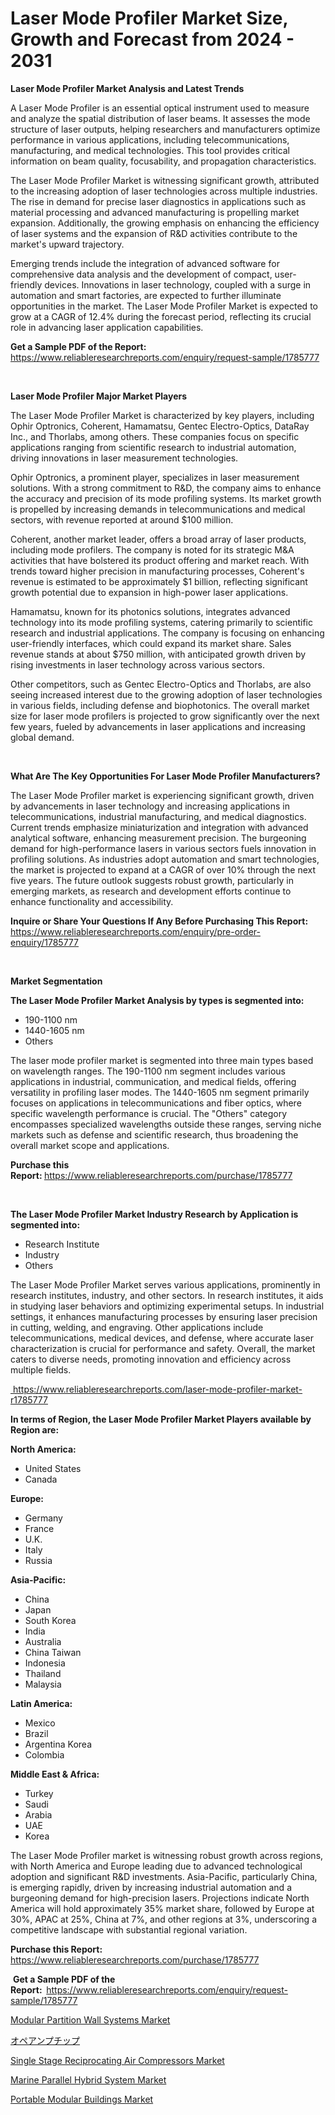 <p><h1>Laser Mode Profiler Market Size, Growth and Forecast from 2024 - 2031</h1></p><p><strong>Laser Mode Profiler Market Analysis and Latest Trends</strong></p>
<p><p>A Laser Mode Profiler is an essential optical instrument used to measure and analyze the spatial distribution of laser beams. It assesses the mode structure of laser outputs, helping researchers and manufacturers optimize performance in various applications, including telecommunications, manufacturing, and medical technologies. This tool provides critical information on beam quality, focusability, and propagation characteristics.</p><p>The Laser Mode Profiler Market is witnessing significant growth, attributed to the increasing adoption of laser technologies across multiple industries. The rise in demand for precise laser diagnostics in applications such as material processing and advanced manufacturing is propelling market expansion. Additionally, the growing emphasis on enhancing the efficiency of laser systems and the expansion of R&D activities contribute to the market's upward trajectory. </p><p>Emerging trends include the integration of advanced software for comprehensive data analysis and the development of compact, user-friendly devices. Innovations in laser technology, coupled with a surge in automation and smart factories, are expected to further illuminate opportunities in the market. The Laser Mode Profiler Market is expected to grow at a CAGR of 12.4% during the forecast period, reflecting its crucial role in advancing laser application capabilities. </p></p>
<p><strong>Get a Sample PDF of the Report:&nbsp;</strong> <a href="https://www.reliableresearchreports.com/enquiry/request-sample/1785777?utm_campaign=123&utm_medium=2&utm_source=Github&utm_content=ia&utm_term=19122024&utm_id=laser-mode-profiler">https://www.reliableresearchreports.com/enquiry/request-sample/1785777</a></p>
<p>&nbsp;</p>
<p><strong>Laser Mode Profiler Major Market Players</strong></p>
<p><p>The Laser Mode Profiler Market is characterized by key players, including Ophir Optronics, Coherent, Hamamatsu, Gentec Electro-Optics, DataRay Inc., and Thorlabs, among others. These companies focus on specific applications ranging from scientific research to industrial automation, driving innovations in laser measurement technologies.</p><p>Ophir Optronics, a prominent player, specializes in laser measurement solutions. With a strong commitment to R&D, the company aims to enhance the accuracy and precision of its mode profiling systems. Its market growth is propelled by increasing demands in telecommunications and medical sectors, with revenue reported at around $100 million.</p><p>Coherent, another market leader, offers a broad array of laser products, including mode profilers. The company is noted for its strategic M&A activities that have bolstered its product offering and market reach. With trends toward higher precision in manufacturing processes, Coherent's revenue is estimated to be approximately $1 billion, reflecting significant growth potential due to expansion in high-power laser applications.</p><p>Hamamatsu, known for its photonics solutions, integrates advanced technology into its mode profiling systems, catering primarily to scientific research and industrial applications. The company is focusing on enhancing user-friendly interfaces, which could expand its market share. Sales revenue stands at about $750 million, with anticipated growth driven by rising investments in laser technology across various sectors.</p><p>Other competitors, such as Gentec Electro-Optics and Thorlabs, are also seeing increased interest due to the growing adoption of laser technologies in various fields, including defense and biophotonics. The overall market size for laser mode profilers is projected to grow significantly over the next few years, fueled by advancements in laser applications and increasing global demand.</p></p>
<p>&nbsp;</p>
<p><strong>What Are The Key Opportunities For Laser Mode Profiler Manufacturers?</strong></p>
<p><p>The Laser Mode Profiler market is experiencing significant growth, driven by advancements in laser technology and increasing applications in telecommunications, industrial manufacturing, and medical diagnostics. Current trends emphasize miniaturization and integration with advanced analytical software, enhancing measurement precision. The burgeoning demand for high-performance lasers in various sectors fuels innovation in profiling solutions. As industries adopt automation and smart technologies, the market is projected to expand at a CAGR of over 10% through the next five years. The future outlook suggests robust growth, particularly in emerging markets, as research and development efforts continue to enhance functionality and accessibility.</p></p>
<p><strong>Inquire or Share Your Questions If Any Before Purchasing This Report:</strong> <a href="https://www.reliableresearchreports.com/enquiry/pre-order-enquiry/1785777?utm_campaign=123&utm_medium=2&utm_source=Github&utm_content=ia&utm_term=19122024&utm_id=laser-mode-profiler">https://www.reliableresearchreports.com/enquiry/pre-order-enquiry/1785777</a></p>
<p>&nbsp;</p>
<p><strong>Market Segmentation</strong></p>
<p><strong>The Laser Mode Profiler Market Analysis by types is segmented into:</strong></p>
<p><ul><li>190-1100 nm</li><li>1440-1605 nm</li><li>Others</li></ul></p>
<p><p>The laser mode profiler market is segmented into three main types based on wavelength ranges. The 190-1100 nm segment includes various applications in industrial, communication, and medical fields, offering versatility in profiling laser modes. The 1440-1605 nm segment primarily focuses on applications in telecommunications and fiber optics, where specific wavelength performance is crucial. The "Others" category encompasses specialized wavelengths outside these ranges, serving niche markets such as defense and scientific research, thus broadening the overall market scope and applications.</p></p>
<p><strong>Purchase this Report:&nbsp;</strong><a href="https://www.reliableresearchreports.com/purchase/1785777?utm_campaign=123&utm_medium=2&utm_source=Github&utm_content=ia&utm_term=19122024&utm_id=laser-mode-profiler">https://www.reliableresearchreports.com/purchase/1785777</a></p>
<p>&nbsp;</p>
<p><strong>The Laser Mode Profiler Market Industry Research by Application is segmented into:</strong></p>
<p><ul><li>Research Institute</li><li>Industry</li><li>Others</li></ul></p>
<p><p>The Laser Mode Profiler Market serves various applications, prominently in research institutes, industry, and other sectors. In research institutes, it aids in studying laser behaviors and optimizing experimental setups. In industrial settings, it enhances manufacturing processes by ensuring laser precision in cutting, welding, and engraving. Other applications include telecommunications, medical devices, and defense, where accurate laser characterization is crucial for performance and safety. Overall, the market caters to diverse needs, promoting innovation and efficiency across multiple fields.</p></p>
<p><a href="https://www.reliableresearchreports.com/laser-mode-profiler-market-r1785777?utm_campaign=123&utm_medium=2&utm_source=Github&utm_content=ia&utm_term=19122024&utm_id=laser-mode-profiler">&nbsp;https://www.reliableresearchreports.com/laser-mode-profiler-market-r1785777</a></p>
<p><strong>In terms of Region, the Laser Mode Profiler Market Players available by Region are:</strong></p>
<p>
    <p> <strong> North America: </strong>
        <ul>
            <li>United States</li>
            <li>Canada</li>
        </ul>
        </p> 
    <p> <strong> Europe: </strong>
        <ul>
            <li>Germany</li>
            <li>France</li>
            <li>U.K.</li>
            <li>Italy</li>
            <li>Russia</li>
        </ul>
        </p> 
    <p> <strong> Asia-Pacific: </strong>
        <ul>
            <li>China</li>
            <li>Japan</li>
            <li>South Korea</li>
            <li>India</li>
            <li>Australia</li>
            <li>China Taiwan</li>
            <li>Indonesia</li>
            <li>Thailand</li>
            <li>Malaysia</li>
        </ul>
        </p> 
    <p> <strong> Latin America: </strong>
        <ul>
            <li>Mexico</li>
            <li>Brazil</li>
            <li>Argentina Korea</li>
            <li>Colombia</li>
        </ul>
        </p> 
    <p> <strong> Middle East & Africa: </strong>
        <ul>
            <li>Turkey</li>
            <li>Saudi</li>
            <li>Arabia</li>
            <li>UAE</li>
            <li>Korea</li>
        </ul>
    </p>
    </p>
<p><p>The Laser Mode Profiler market is witnessing robust growth across regions, with North America and Europe leading due to advanced technological adoption and significant R&D investments. Asia-Pacific, particularly China, is emerging rapidly, driven by increasing industrial automation and a burgeoning demand for high-precision lasers. Projections indicate North America will hold approximately 35% market share, followed by Europe at 30%, APAC at 25%, China at 7%, and other regions at 3%, underscoring a competitive landscape with substantial regional variation.</p></p>
<p><strong>Purchase this Report: </strong><a href="https://www.reliableresearchreports.com/purchase/1785777?utm_campaign=123&utm_medium=2&utm_source=Github&utm_content=ia&utm_term=19122024&utm_id=laser-mode-profiler">https://www.reliableresearchreports.com/purchase/1785777</a></p>
<p>&nbsp;<strong>Get a Sample PDF of the Report:&nbsp;&nbsp;</strong><a href="https://www.reliableresearchreports.com/enquiry/request-sample/1785777?utm_campaign=123&utm_medium=2&utm_source=Github&utm_content=ia&utm_term=19122024&utm_id=laser-mode-profiler">https://www.reliableresearchreports.com/enquiry/request-sample/1785777</a></p>
<p><strong></strong></p>
<p><p><a href="https://www.linkedin.com/pulse/global-modular-partition-wall-systems-market-outlook-growth-trends-3gg9f?utm_campaign=123&utm_medium=2&utm_source=Github&utm_content=ia&utm_term=19122024&utm_id=laser-mode-profiler">Modular Partition Wall Systems Market</a></p><p><a href="https://github.com/mohamedbakry57/Market-Research-Report-List-6/blob/main/170840528215.md?utm_campaign=123&utm_medium=2&utm_source=Github&utm_content=ia&utm_term=19122024&utm_id=laser-mode-profiler">オペアンプチップ</a></p><p><a href="https://github.com/vimar16th/Market-Research-Report-List-7/blob/main/single-stage-reciprocating-air-compressors-market.md?utm_campaign=123&utm_medium=2&utm_source=Github&utm_content=ia&utm_term=19122024&utm_id=laser-mode-profiler">Single Stage Reciprocating Air Compressors Market</a></p><p><a href="https://github.com/luckyshygirl/Market-Research-Report-List-7/blob/main/marine-parallel-hybrid-system-market.md?utm_campaign=123&utm_medium=2&utm_source=Github&utm_content=ia&utm_term=19122024&utm_id=laser-mode-profiler">Marine Parallel Hybrid System Market</a></p><p><a href="https://www.linkedin.com/pulse/portable-modular-buildings-market-analysis-report-2024-2031-nnwaf?utm_campaign=123&utm_medium=2&utm_source=Github&utm_content=ia&utm_term=19122024&utm_id=laser-mode-profiler">Portable Modular Buildings Market</a></p></p>